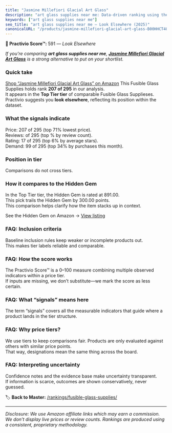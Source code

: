 ```yaml
---
title: "Jasmine Millefiori Glacial Art Glass"
description: "art glass supplies near me: Data-driven ranking using the Practivio Score™. Positioned by quality, value, demand, findability, momentum."
keywords: ["art glass supplies near me"]
seo_title: "art glass supplies near me — Look Elsewhere (2025)"
canonicalURL: "/products/jasmine-millefiori-glacial-art-glass-B00HHCT4QU/"
---
```


**🚫 Practivio Score™:** 591 — _Look Elsewhere_


*If you're comparing **art glass supplies near me**, **[Jasmine Millefiori Glacial Art Glass](https://www.amazon.com/dp/B00HHCT4QU?tag=practivio-20)** is a strong alternative to put on your shortlist.*
### Quick take
[Shop “Jasmine Millefiori Glacial Art Glass” on Amazon](https://www.amazon.com/dp/B00HHCT4QU?tag=practivio-20)
This Fusible Glass Supplies holds rank **207 of 295** in our analysis.  
It appears in the **Top Tier tier** of comparable Fusible Glass Supplieses.  
Practivio suggests you **look elsewhere**, reflecting its position within the dataset.

### What the signals indicate
Price: 207 of 295 (top 71% lowest price).  
Reviews:  of 295 (top % by review count).  
Rating: 17 of 295 (top 6% by average stars).  
Demand: 99 of 295 (top 34% by purchases this month).

### Position in tier
Comparisons do not cross tiers.

### How it compares to the Hidden Gem
In the Top Tier tier, the Hidden Gem is rated at 891.00.  
This pick trails the Hidden Gem by 300.00 points.  
This comparison helps clarify how the item stacks up in context.  

See the Hidden Gem on Amazon → [View listing](https://www.amazon.com/dp/B0C6T6NXD9?tag=practivio-20)

### FAQ: Inclusion criteria
Baseline inclusion rules keep weaker or incomplete products out.  
This makes tier labels reliable and comparable.

### FAQ: How the score works
The Practivio Score™ is a 0–100 measure combining multiple observed indicators within a price tier.  
If inputs are missing, we don’t substitute—we mark the score as less certain.

### FAQ: What “signals” means here
The term “signals” covers all the measurable indicators that guide where a product lands in the tier structure.

### FAQ: Why price tiers?
We use tiers to keep comparisons fair. Products are only evaluated against others with similar price points.  
That way, designations mean the same thing across the board.

### FAQ: Interpreting uncertainty
Confidence notes and the evidence base make uncertainty transparent.  
If information is scarce, outcomes are shown conservatively, never guessed.


🏷️ **Back to Master:** [/rankings/fusible-glass-supplies/](/rankings/fusible-glass-supplies/)

---
_Disclosure: We use Amazon affiliate links which may earn a commission. We don’t display live prices or review counts. Rankings are produced using a consistent, proprietary methodology._
